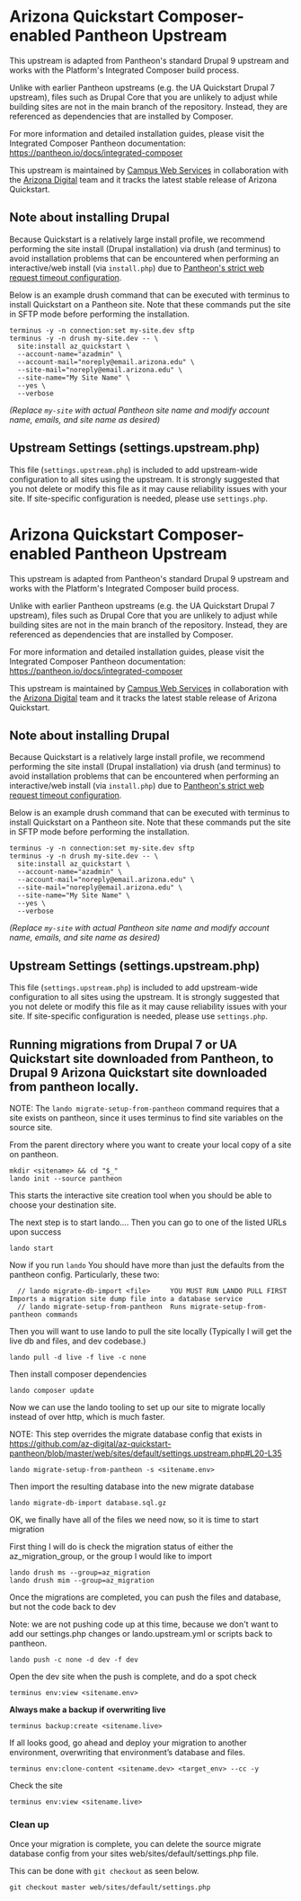 # Arizona Quickstart Composer-enabled Pantheon Upstream 
This upstream is adapted from Pantheon's standard Drupal 9 upstream and works with the Platform's Integrated Composer build process.

Unlike with earlier Pantheon upstreams (e.g. the UA Quickstart Drupal 7 upstream), files such as Drupal Core that you are unlikely to adjust while building sites are not in the main branch of the repository. Instead, they are referenced as dependencies that are installed by Composer.

For more information and detailed installation guides, please visit the Integrated Composer Pantheon documentation: https://pantheon.io/docs/integrated-composer

This upstream is maintained by [Campus Web Services](https://web.arizona.edu) in collaboration with the [Arizona Digital](https://digitial.arizona.edu) team and it tracks the latest stable release of Arizona Quickstart.

## Note about installing Drupal
Because Quickstart is a relatively large install profile, we recommend performing the site install (Drupal installation) via drush (and terminus) to avoid installation problems that can be encountered when performing an interactive/web install (via `install.php`) due to [Pantheon's strict web request timeout configuration](https://pantheon.io/docs/timeouts).

Below is an example drush command that can be executed with terminus to install Quickstart on a Pantheon site.  Note that these commands put the site in SFTP mode before performing the installation.

```
terminus -y -n connection:set my-site.dev sftp
terminus -y -n drush my-site.dev -- \
  site:install az_quickstart \
  --account-name="azadmin" \
  --account-mail="noreply@email.arizona.edu" \
  --site-mail="noreply@email.arizona.edu" \
  --site-name="My Site Name" \
  --yes \
  --verbose
```
_(Replace `my-site` with actual Pantheon site name and modify account name, emails, and site name as desired)_

## Upstream Settings (settings.upstream.php)
This file (`settings.upstream.php`) is included to add upstream-wide
configuration to all sites using the upstream. It is strongly suggested that you
not delete or modify this file as it may cause reliability issues with your
site. If site-specific configuration is needed, please use `settings.php`.

# Arizona Quickstart Composer-enabled Pantheon Upstream
This upstream is adapted from Pantheon's standard Drupal 9 upstream and works with the Platform's Integrated Composer build process.

Unlike with earlier Pantheon upstreams (e.g. the UA Quickstart Drupal 7 upstream), files such as Drupal Core that you are unlikely to adjust while building sites are not in the main branch of the repository. Instead, they are referenced as dependencies that are installed by Composer.

For more information and detailed installation guides, please visit the Integrated Composer Pantheon documentation: https://pantheon.io/docs/integrated-composer

This upstream is maintained by [Campus Web Services](https://web.arizona.edu) in collaboration with the [Arizona Digital](https://digitial.arizona.edu) team and it tracks the latest stable release of Arizona Quickstart.

## Note about installing Drupal
Because Quickstart is a relatively large install profile, we recommend performing the site install (Drupal installation) via drush (and terminus) to avoid installation problems that can be encountered when performing an interactive/web install (via `install.php`) due to [Pantheon's strict web request timeout configuration](https://pantheon.io/docs/timeouts).

Below is an example drush command that can be executed with terminus to install Quickstart on a Pantheon site.  Note that these commands put the site in SFTP mode before performing the installation.

```
terminus -y -n connection:set my-site.dev sftp
terminus -y -n drush my-site.dev -- \
  site:install az_quickstart \
  --account-name="azadmin" \
  --account-mail="noreply@email.arizona.edu" \
  --site-mail="noreply@email.arizona.edu" \
  --site-name="My Site Name" \
  --yes \
  --verbose
```
_(Replace `my-site` with actual Pantheon site name and modify account name, emails, and site name as desired)_

## Upstream Settings (settings.upstream.php)
This file (`settings.upstream.php`) is included to add upstream-wide configuration to all sites using the upstream. It is strongly suggested that you not delete or modify this file as it may cause reliability issues with your site. If site-specific configuration is needed, please use `settings.php`.

## Running migrations from Drupal 7 or UA Quickstart site downloaded from Pantheon, to Drupal 9 Arizona Quickstart site downloaded from pantheon locally.

NOTE: The  `lando migrate-setup-from-pantheon` command requires that a site exists on pantheon, since it uses terminus to find site variables on the source site.

From the parent directory where you want to create your local copy of a site on
pantheon.

```
mkdir <sitename> && cd "$_"
lando init --source pantheon
```

This starts the interactive site creation tool when you should be able to choose
your destination site.

The next step is to start lando…. Then you can go to one of the listed URLs upon
success
```
lando start
```
Now if you run `lando` You should have more than just the defaults from the
pantheon config. Particularly, these two:

```
  // lando migrate-db-import <file>     YOU MUST RUN LANDO PULL FIRST Imports a migration site dump file into a database service
  // lando migrate-setup-from-pantheon  Runs migrate-setup-from-pantheon commands
```

Then you will want to use lando to pull the site locally (Typically I will get
the live db and files, and dev codebase.)

```
lando pull -d live -f live -c none
```

Then install composer dependencies

```
lando composer update
```

Now we can use the lando tooling to set up our site to migrate locally instead
of over http, which is much faster.

NOTE: This step overrides the migrate database config that exists in
https://github.com/az-digital/az-quickstart-pantheon/blob/master/web/sites/default/settings.upstream.php#L20-L35

```
lando migrate-setup-from-pantheon -s <sitename.env>
```

Then import the resulting database into the new migrate database

```
lando migrate-db-import database.sql.gz
```

OK, we finally have all of the files we need now, so it is time to start
migration

First thing I will do is check the migration status of either the
az_migration_group, or the group I would like to import

```
lando drush ms --group=az_migration
lando drush mim --group=az_migration
```

Once the migrations are completed, you can push the files and database, but not
the code back to dev

Note: we are not pushing code up at this time, because we don't want to add our settings.php changes or lando.upstream.yml or scripts back to pantheon.

```
lando push -c none -d dev -f dev
```

Open the dev site when the push is complete, and do a spot check

```
terminus env:view <sitename.env>
```

**Always make a backup if overwriting live**

```
terminus backup:create <sitename.live>
```

If all looks good, go ahead and deploy your migration to another environment,
overwriting that environment’s database and files.

```
terminus env:clone-content <sitename.dev> <target_env> --cc -y
```

Check the site

```
terminus env:view <sitename.live>
```

### Clean up
Once your migration is complete, you can delete the source migrate database config from your sites web/sites/default/settings.php file.

This can be done with `git checkout` as seen below.
```
git checkout master web/sites/default/settings.php
```